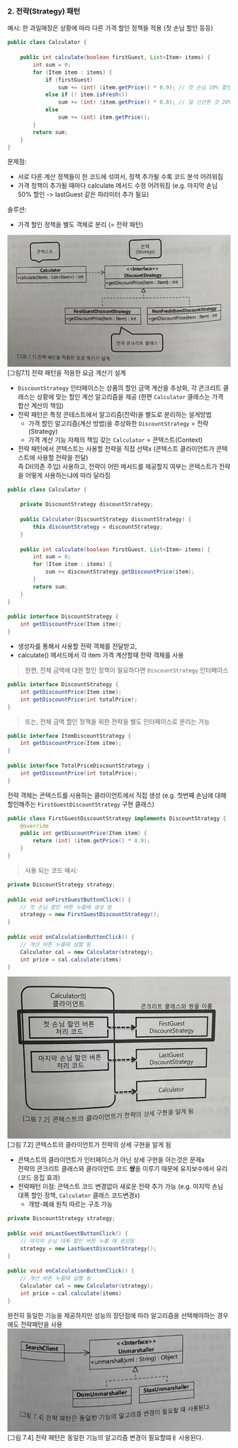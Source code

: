 ### 2. 전략(Strategy) 패턴

예시: 한 과일매장은 상황에 따라 다른 가격 할인 정책을 적용 (첫 손님 할인 등등)

```java
public class Calculator {
    
    public int calculate(boolean firstGuest, List<Item> items) {
        int sum = 0;
        for (Item item : items) {
            if (firstGuest) 
                sum += (int) (item.getPrice() * 0.9); // 첫 손님 10% 할인
            else if (! item.isFresh())
                sum += (int) (item.getPrice() * 0.8); // 덜 신선한 것 20% 할인
            else
                sum += (int) item.getPrice();
        }
        return sum;
    }
}
```
문제점:
- 서로 다른 계산 정책들이 한 코드에 섞여서, 정책 추가될 수록 코드 분석 어려워짐
- 가격 정책이 추가될 때마다 calculate 메서드 수정 어려워짐 (e.g. 마지막 손님 50% 할인 -> lastGuest 같은 파라미터 추가 필요)

솔루션:
- 가격 할인 정책을 별도 객체로 분리 (= 전략 패턴)  

![](./images/image7-1.jpeg)  
[그림7.1] 전략 패턴을 적용한 요금 계산기 설계

- `DiscountStrategy` 인터페이스는 상품의 할인 금액 계산을 추상화, 각 콘크리트 클래스는 상황에 맞는 할인 계산 알고리즘을 제공 (한편 `Calculator` 클래스는 가격 합산 계산의 책임)
- 전략 패턴은 특정 콘테스트에서 알고리즘(전략)을 별도로 분리하는 설게방법  
    - 가격 할인 알고리즘(계산 방법)을 추상화한 `DiscountStrategy` = 전략(Strategy)
    - 가격 계산 기능 자체의 책임 갖는 `Calculator` = 콘텍스트(Context)
- 전략 패턴에서 콘텍스트는 사용할 전략을 직접 선택x (콘텍스트 클라이언트가 콘텍스트에 사용할 전략을 전달)  
즉 DI(의존 주입) 사용하고, 전략이 어떤 메서드를 제공할지 여부는 콘텍스트가 전략을 어떻게 사용하는냐에 따라 달라짐

```java
public class Calculator {
    
    private DiscountStrategy discountStrategy;
    
    public Calculator(DiscountStrategy discountStrategy) {
        this.discountStrategy = discountStrategy;
    }

    public int calculate(boolean firstGuest, List<Item> items) {
        int sum = 0;
        for (Item item : items) {
            sum += discountStrategy.getDiscountPrice(item);
        }
        return sum;
    }
}

public interface DiscountStrategy {
    int getDiscountPrice(Item itme);
}
```

- 생성자를 통해서 사용할 전략 객체를 전달받고, 
- calculate() 메서드에서 각 item 가격 계산할때 전략 객체를 사용

> 한편, 전체 금액에 대한 할인 정책이 필요하다면 `DiscountStrategy` 인터페이스
```java
public interface DiscountStrategy {
    int getDiscountPrice(Item itme);
    int getDiscountPrice(int totalPrice);
}
```
> 또는, 전체 금액 할인 정책을 위한 전략을 별도 인터페이스로 분리는 가능
```java
public interface ItemDiscountStrategy {
    int getDiscountPrice(Item itme);
}

public interface TotalPriceDiscountStrategy {
    int getDiscountPrice(int totalPrice);
}
```

전략 객체는 콘텍스트를 사용하는 클라이언트에서 직접 생성 (e.g. 첫번째 손님에 대해 할인해주는 `FirstGuestDiscountStrategy` 구현 클래스)
```java
public class FirstGuestDiscountStrategy implements DiscountStrategy {
    @override
    public int getDiscountPrice(Item item) {
        return (int) (item.getPrice() * 0.9);
    }
}
```
> 사용 되는 코드 예시:
```java
private DiscountStrategy strategy;

public void onFirstGuestButtonClick() {
    // 첫 손님 할인 버튼 누를때 생성 됨
    strategy = new FirstGuestDiscountStrategy();
}

public void onCalculationButtonClick() {
    // 계산 버튼 누를때 실핼 됨
    Calculator cal = new Calculator(strategy);
    int price = cal.calculate(items)
}
```

![](./images/image7-2.jpeg)  
[그림 7.2] 콘텍스트의 클라이언트가 전략의 상세 구현을 알게 됨

- 콘텍스트의 클라이언트가 인터페이스가 아닌 상세 구현을 아는것은 문제x  
전략의 콘크리트 클래스와 클라이언트 코드 **쌍**을 이루기 때문에 유지보수에서 유리 (코드 응집 효과)
- 전략패턴 이점: 콘텍스트 코드 변경없이 새로운 전략 추가 가능 (e.g. 마지막 손님 대폭 할인 정책, `Calculator` 클래스 코드변경x)
    - 개방-폐쇄 원칙 따르는 구조 가능
```java
private DiscountStrategy strategy;

public void onLastGuestButtonClick() {
    // 마지막 손님 대폭 할인 버튼 누를 때 생성됨
    strategy = new LastGuestDiscountStrategy();
}

public void onCalculationButtonClick() {
    // 계산 버튼 누를때 실핼 됨
    Calculator cal = new Calculator(strategy);
    int price = cal.calculate(items)
}
```


완전히 동일한 기능을 제공하지만 성능의 장단점에 따라 알고리즘을 선택해야하는 경우에도 전략패턴을 사용
![](./images/image7-4.jpeg)  
[그림 7.4] 전략 패턴은 동일한 기능의 알고리즘 변경이 필요할땨ㅐ 사용된다.
